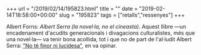 +++
url = "/2019/02/14/195823.html"
title = ""
date = "2019-02-14T18:58:00+00:00"
slug = "195823"
tags = ["retalls","ressenyes"]
+++

Albert Forns: *Albert Serra (la novel·la, no el cineasta)*. Aquest llibre —un encadenament d'acudits generacionals i divagacions culturalistes, més que una novel·la— va tenir bona acollida, tot i que no de part de l'al·ludit Albert Serra: ["No té finor ni lucidesa"](https://play.ara.cat/Lartista-barrejar-se-realitat-damunt-missio-albert_serra_0_1063693658.html), en va opinar.

